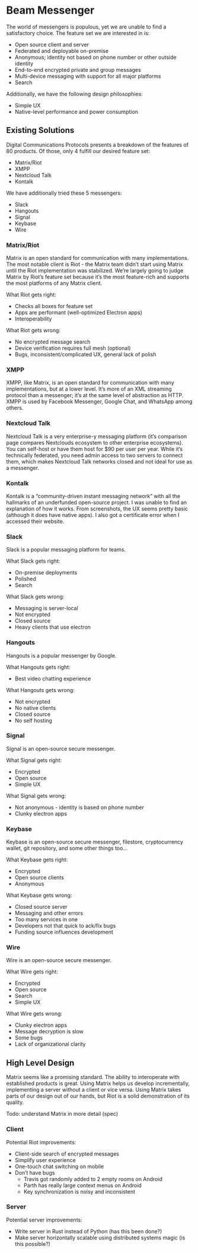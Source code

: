 # Beam Messenger
The world of messengers is populous, yet we are unable to find a satisfactory choice. The feature set we are interested in is:
* Open source client and server
* Federated and deployable on-premise
* Anonymous; identity not based on phone number or other outside identity
* End-to-end encrypted private and group messages
* Multi-device messaging with support for all major platforms
* Search

Additionally, we have the following design philosophies:
* Simple UX
* Native-level performance and power consumption

## Existing Solutions
Digital Communications Protocols presents a breakdown of the features of 80 products. Of those, only 4 fulfill our desired feature set:
* Matrix/Riot
* XMPP
* Nextcloud Talk
* Kontalk

We have additionally tried these 5 messengers:
* Slack
* Hangouts
* Signal
* Keybase
* Wire

### Matrix/Riot
Matrix is an open standard for communication with many implementations. The most notable client is Riot - the Matrix team didn’t start using Matrix until the Riot implementation was stabilized. We’re largely going to judge Matrix by Riot’s feature set because it’s the most feature-rich and supports the most platforms of any Matrix client.

What Riot gets right:
* Checks all boxes for feature set
* Apps are performant (well-optimized Electron apps)
* Interoperability

What Riot gets wrong:
* No encrypted message search
* Device verification requires full mesh (optional)
* Bugs, inconsistent/complicated UX, general lack of polish

### XMPP
XMPP, like Matrix, is an open standard for communication with many implementations, but at a lower level. It’s more of an XML streaming protocol than a messenger; it’s at the same level of abstraction as HTTP. XMPP is used by Facebook Messenger, Google Chat, and WhatsApp among others.

### Nextcloud Talk
Nextcloud Talk is a very enterprise-y messaging platform (it’s comparison page compares Nextclouds ecosystem to other enterprise ecosystems). You can self-host or have them host for $90 per user per year. While it’s technically federated, you need admin access to two servers to connect them, which makes Nextcloud Talk networks closed and not ideal for use as a messenger.

### Kontalk
Kontalk is a “community-driven instant messaging network” with all the hallmarks of an underfunded open-source project. I was unable to find an explanation of how it works. From screenshots, the UX seems pretty basic (although it does have native apps). I also got a certificate error when I accessed their website.

### Slack
Slack is a popular messaging platform for teams.

What Slack gets right:
* On-premise deployments
* Polished
* Search

What Slack gets wrong:
* Messaging is server-local
* Not encrypted
* Closed source
* Heavy clients that use electron

### Hangouts
Hangouts is a popular messenger by Google.

What Hangouts gets right:
* Best video chatting experience

What Hangouts gets wrong:
* Not encrypted
* No native clients
* Closed source
* No self hosting

### Signal
Signal is an open-source secure messenger.

What Signal gets right:
* Encrypted
* Open source
* Simple UX

What Signal gets wrong:
* Not anonymous - identity is based on phone number
* Clunky electron apps

### Keybase
Keybase is an open-source secure messenger, filestore, cryptocurrency wallet, git repository, and some other things too…

What Keybase gets right:
* Encrypted
* Open source clients
* Anonymous

What Keybase gets wrong:
* Closed source server
* Messaging and other errors
* Too many services in one
* Developers not that quick to ack/fix bugs
* Funding source influences development

### Wire
Wire is an open-source secure messenger.

What Wire gets right:
* Encrypted
* Open source
* Search
* Simple UX

What Wire gets wrong:
* Clunky electron apps
* Message decryption is slow
* Some bugs
* Lack of organizational clarity

## High Level Design
Matrix seems like a promising standard. The ability to interoperate with established products is great. Using Matrix helps us develop incrementally, implementing a server without a client or vice versa. Using Matrix takes parts of our design out of our hands, but Riot is a solid demonstration of its quality.

Todo: understand Matrix in more detail (spec)

### Client
Potential Riot improvements:
* Client-side search of encrypted messages
* Simplify user experience
* One-touch chat switching on mobile
* Don’t have bugs
  * Travis got randomly added to 2 empty rooms on Android
  * Parth has really large context menus on Android
  * Key synchronization is noisy and inconsistent

### Server
Potential server improvements:
* Write server in Rust instead of Python (has this been done?)
* Make server horizontally scalable using distributed systems magic (is this possible?)
